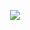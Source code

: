 <p align=center> <img src=https://komarev.com/ghpvc/?username=5th-child&color=#86c08b&style=flat-square&label= 🍀 >
